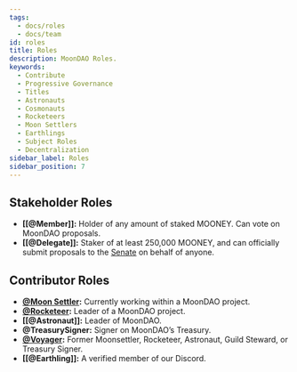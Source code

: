 ```yaml
---
tags:
  - docs/roles
  - docs/team
id: roles
title: Roles
description: MoonDAO Roles.
keywords:
  - Contribute
  - Progressive Governance
  - Titles
  - Astronauts
  - Cosmonauts
  - Rocketeers
  - Moon Settlers
  - Earthlings
  - Subject Roles
  - Decentralization
sidebar_label: Roles
sidebar_position: 7
---
```


## Stakeholder Roles
- **[[@Member]]:** Holder of any amount of staked MOONEY. Can vote on MoonDAO proposals.
- **[[@Delegate]]:** Staker of at least 250,000 MOONEY, and can officially submit proposals to the [Senate](Senate.md) on behalf of anyone.

## Contributor Roles
- **[@Moon Settler](@Moon%20Settler.md):** Currently working within a MoonDAO project.
- **[@Rocketeer](@Rocketeer.md):** Leader of a MoonDAO project.
- **[[@Astronaut]]:** Leader of MoonDAO.
- **@TreasurySigner:** Signer on MoonDAO’s Treasury.
- **[@Voyager](@Voyager.md):** Former Moonsettler, Rocketeer, Astronaut, Guild Steward, or Treasury Signer.
- **[[@Earthling]]:** A verified member of our Discord.

